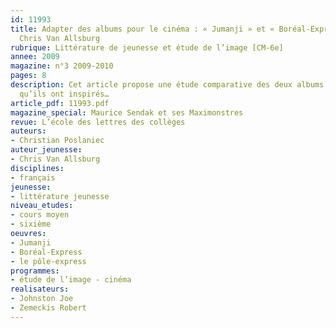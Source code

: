```yaml
---
id: 11993
title: Adapter des albums pour le cinéma : « Jumanji » et « Boréal-Express », de
  Chris Van Allsburg
rubrique: Littérature de jeunesse et étude de l’image [CM-6e]
annee: 2009
magazine: n°3 2009-2010
pages: 8
description: Cet article propose une étude comparative des deux albums et des films
  qu’ils ont inspirés…
article_pdf: 11993.pdf
magazine_special: Maurice Sendak et ses Maximonstres
revue: L’école des lettres des collèges
auteurs:
- Christian Poslaniec
auteur_jeunesse:
- Chris Van Allsburg
disciplines:
- français
jeunesse:
- littérature jeunesse
niveau_etudes:
- cours moyen
- sixième
oeuvres:
- Jumanji
- Boréal-Express
- le pôle-express
programmes:
- étude de l’image - cinéma
realisateurs:
- Johnston Joe
- Zemeckis Robert
---
```

